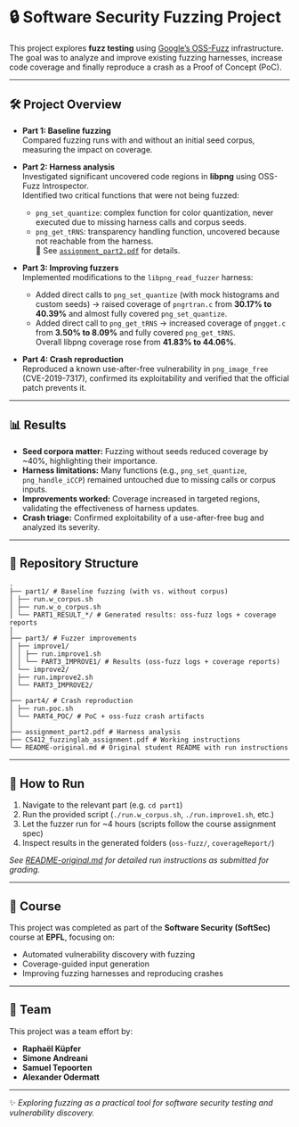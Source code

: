 # 🔒 Software Security Fuzzing Project

This project explores **fuzz testing** using [Google’s OSS-Fuzz](https://github.com/google/oss-fuzz) infrastructure.  
The goal was to analyze and improve existing fuzzing harnesses, increase code coverage and finally reproduce a crash as a Proof of Concept (PoC).  

---

## 🛠️ Project Overview

- **Part 1: Baseline fuzzing**  
  Compared fuzzing runs with and without an initial seed corpus, measuring the impact on coverage.  

- **Part 2: Harness analysis**  
  Investigated significant uncovered code regions in **libpng** using OSS-Fuzz Introspector.  
  Identified two critical functions that were not being fuzzed:  
  - `png_set_quantize`: complex function for color quantization, never executed due to missing harness calls and corpus seeds.  
  - `png_get_tRNS`: transparency handling function, uncovered because not reachable from the harness.  
  📑 See [`assignment_part2.pdf`](assignment_part2.pdf) for details.  

- **Part 3: Improving fuzzers**  
  Implemented modifications to the `libpng_read_fuzzer` harness:  
  - Added direct calls to `png_set_quantize` (with mock histograms and custom seeds) → raised coverage of `pngrtran.c` from **30.17% to 40.39%** and almost fully covered `png_set_quantize`.  
  - Added direct call to `png_get_tRNS` → increased coverage of `pngget.c` from **3.50% to 8.09%** and fully covered `png_get_tRNS`.  
  Overall libpng coverage rose from **41.83% to 44.06%**.  

- **Part 4: Crash reproduction**  
  Reproduced a known use-after-free vulnerability in `png_image_free` (CVE-2019-7317), confirmed its exploitability and verified that the official patch prevents it.  

---

## 📊 Results

- **Seed corpora matter:** Fuzzing without seeds reduced coverage by ~40%, highlighting their importance.  
- **Harness limitations:** Many functions (e.g., `png_set_quantize`, `png_handle_iCCP`) remained untouched due to missing calls or corpus inputs.  
- **Improvements worked:** Coverage increased in targeted regions, validating the effectiveness of harness updates.  
- **Crash triage:** Confirmed exploitability of a use-after-free bug and analyzed its severity.  

---

## 📂 Repository Structure

```
.
├── part1/ # Baseline fuzzing (with vs. without corpus)
│ ├── run.w_corpus.sh
│ ├── run.w_o_corpus.sh
│ └── PART1_RESULT_*/ # Generated results: oss-fuzz logs + coverage reports
│
├── part3/ # Fuzzer improvements
│ ├── improve1/
│ │ ├── run.improve1.sh
│ │ └── PART3_IMPROVE1/ # Results (oss-fuzz logs + coverage reports)
│ └── improve2/
│ ├── run.improve2.sh
│ └── PART3_IMPROVE2/
│
├── part4/ # Crash reproduction
│ ├── run.poc.sh
│ └── PART4_POC/ # PoC + oss-fuzz crash artifacts
│
├── assignment_part2.pdf # Harness analysis
├── CS412_fuzzinglab_assignment.pdf # Working instructions
└── README-original.md # Original student README with run instructions
```

---

## 🚀 How to Run

1. Navigate to the relevant part (e.g. `cd part1`)  
2. Run the provided script (`./run.w_corpus.sh`, `./run.improve1.sh`, etc.)  
3. Let the fuzzer run for ~4 hours (scripts follow the course assignment spec)  
4. Inspect results in the generated folders (`oss-fuzz/`, `coverageReport/`)  

*See [README-original.md](README-original.md) for detailed run instructions as submitted for grading.*  

---

## 🙌 Course

This project was completed as part of the **Software Security (SoftSec)** course at **EPFL**, focusing on:  
- Automated vulnerability discovery with fuzzing  
- Coverage-guided input generation  
- Improving fuzzing harnesses and reproducing crashes  

---

## 👥 Team

This project was a team effort by:  
 
- **Raphaël Küpfer**  
- **Simone Andreani**  
- **Samuel Tepoorten**
- **Alexander Odermatt**

---

✨ *Exploring fuzzing as a practical tool for software security testing and vulnerability discovery.*  
